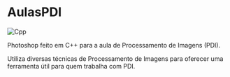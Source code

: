 # AulasPDI

![Cpp](https://img.shields.io/badge/C%2B%2B-00599C?style=for-the-badge&logo=c%2B%2B&logoColor=white)

Photoshop feito em C++ para a aula de Processamento de Imagens (PDI).

Utiliza diversas técnicas de Processamento de Imagens para oferecer uma ferramenta útil para quem trabalha com PDI.
